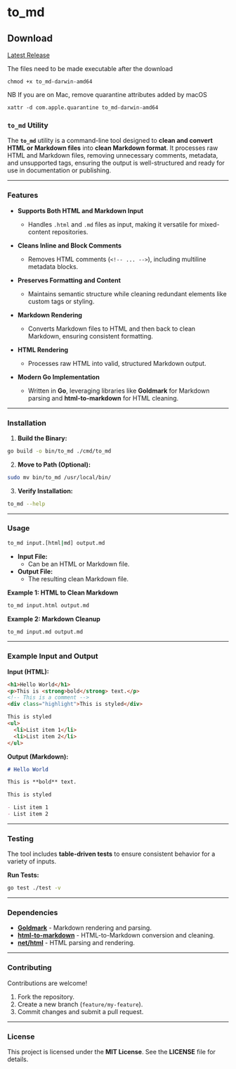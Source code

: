# to_md

## Download
[Latest Release](https://github.com/temirov/to_md/releases/latest)

The files need to be made executable after the download

```shell
chmod +x to_md-darwin-amd64
```

NB If you are on Mac, remove quarantine attributes added by macOS

```shell
xattr -d com.apple.quarantine to_md-darwin-amd64
```

### **`to_md` Utility**

The **`to_md`** utility is a command-line tool designed to **clean and convert HTML or Markdown files** into **clean Markdown format**. It processes raw HTML and Markdown files, removing unnecessary comments, metadata, and unsupported tags, ensuring the output is well-structured and ready for use in documentation or publishing.

---

### **Features**

- **Supports Both HTML and Markdown Input**
    - Handles `.html` and `.md` files as input, making it versatile for mixed-content repositories.

- **Cleans Inline and Block Comments**
    - Removes HTML comments (`<!-- ... -->`), including multiline metadata blocks.

- **Preserves Formatting and Content**
    - Maintains semantic structure while cleaning redundant elements like custom tags or styling.

- **Markdown Rendering**
    - Converts Markdown files to HTML and then back to clean Markdown, ensuring consistent formatting.

- **HTML Rendering**
    - Processes raw HTML into valid, structured Markdown output.

- **Modern Go Implementation**
    - Written in **Go**, leveraging libraries like **Goldmark** for Markdown parsing and **html-to-markdown** for HTML cleaning.

---

### **Installation**

1. **Build the Binary:**

```bash
go build -o bin/to_md ./cmd/to_md
```

2. **Move to Path (Optional):**

```bash
sudo mv bin/to_md /usr/local/bin/
```

3. **Verify Installation:**

```bash
to_md --help
```

---

### **Usage**

```bash
to_md input.[html|md] output.md
```

- **Input File:**
    - Can be an HTML or Markdown file.
- **Output File:**
    - The resulting clean Markdown file.

**Example 1: HTML to Clean Markdown**

```bash
to_md input.html output.md
```

**Example 2: Markdown Cleanup**

```bash
to_md input.md output.md
```

---

### **Example Input and Output**

**Input (HTML):**

```html
<h1>Hello World</h1>
<p>This is <strong>bold</strong> text.</p>
<!-- This is a comment -->
<div class="highlight">This is styled</div>

This is styled
<ul>
  <li>List item 1</li>
  <li>List item 2</li>
</ul>
```

**Output (Markdown):**

```markdown
# Hello World

This is **bold** text.

This is styled

- List item 1
- List item 2
```

---

### **Testing**

The tool includes **table-driven tests** to ensure consistent behavior for a variety of inputs.

**Run Tests:**

```bash
go test ./test -v
```

---

### **Dependencies**

- **[Goldmark](https://github.com/yuin/goldmark)** - Markdown rendering and parsing.
- **[html-to-markdown](https://github.com/JohannesKaufmann/html-to-markdown)** - HTML-to-Markdown conversion and cleaning.
- **[net/html](https://pkg.go.dev/golang.org/x/net/html)** - HTML parsing and rendering.

---

### **Contributing**

Contributions are welcome!

1. Fork the repository.
2. Create a new branch (`feature/my-feature`).
3. Commit changes and submit a pull request.

---

### **License**

This project is licensed under the **MIT License**. See the **LICENSE** file for details.



